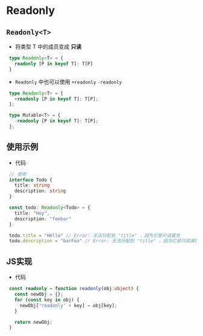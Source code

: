 # Readonly

## `Readonly<T>`

+ 将类型 T 中的成员变成 **只读**

 ```ts
  type Readonly<T> = {
    readonly [P in keyof T]: T[P]
  }
  ```

+ `Readonly` 中也可以使用 `+readonly` `-readonly`

 ```ts
  type Readonly<T> = {
    +readonly [P in keyof T]: T[P];
  };
  ```

 ```ts
  type Mutable<T> = {
    -readonly [P in keyof T]: T[P];
  };
  ```

## 使用示例

+ 代码

 ```ts
  // 使用
  interface Todo {
    title: string
    description: string
  }

  const todo: Readonly<Todo> = {
    title: "Hey",
    description: "foobar"
  }

  todo.title = "Hello" // Error: 无法分配到 "title" ，因为它是只读属性
  todo.description = "barFoo" // Error: 无法分配到 "title" ，因为它是只读属性
  ```

## JS实现

+ 代码

 ```ts
  const readonly = function readonly(obj:object) {
    const newObj = {};
    for (const key in obj) {
      newObj['readonly' + key] = obj[key];
    }

    return newObj;
  }
  ```
